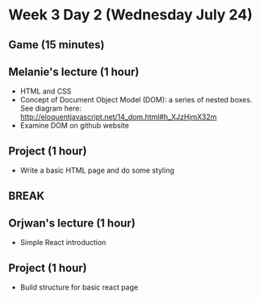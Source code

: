 # Week 3 Day 2 (Wednesday July 24)

## Game (15 minutes)

## Melanie's lecture (1 hour)
- HTML and CSS
- Concept of Document Object Model (DOM): a series of nested boxes. See diagram here: http://eloquentjavascript.net/14_dom.html#h_XJzHjmX32m
- Examine DOM on github website

## Project (1 hour)
- Write a basic HTML page and do some styling

## BREAK

## Orjwan's lecture (1 hour)
- Simple React introduction

## Project (1 hour)
- Build structure for basic react page
